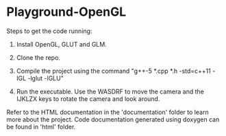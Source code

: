 # Playground-OpenGL

Steps to get the code running:

1. Install OpenGL, GLUT and GLM.

2. Clone the repo.

3. Compile the project using the command "g++-5 *.cpp *.h -std=c++11 -lGL -lglut -lGLU"

4. Run the executable. Use the WASDRF to move the camera and the IJKLZX keys to rotate the camera and look around.

Refer to the HTML documentation in the 'documentation' folder to learn more about the project. Code documentation generated using doxygen can be found in 'html' folder.
